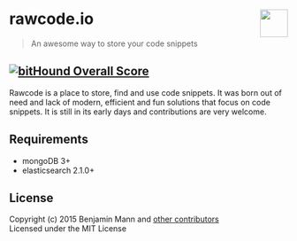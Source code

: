 # rawcode.io <img align="right" height="50" src="https://rawcode.io/img/logo_beta.png">   

> An awesome way to store your code snippets   

[![bitHound Overall Score](https://www.bithound.io/github/rawcodeio/rawcodeio/badges/score.svg)](https://www.bithound.io/github/rawcodeio/rawcodeio)   
--
Rawcode is a place to store, find and use code snippets.
It was born out of need and lack of modern, efficient and fun solutions that focus on code snippets. It is still in its early days and contributions are very welcome.

## Requirements

- mongoDB 3+
- elasticsearch 2.1.0+


## License

Copyright (c) 2015 Benjamin Mann and [other contributors](https://github.com/rawcodeio/rawcodeio/graphs/contributors)   
Licensed under the MIT License

